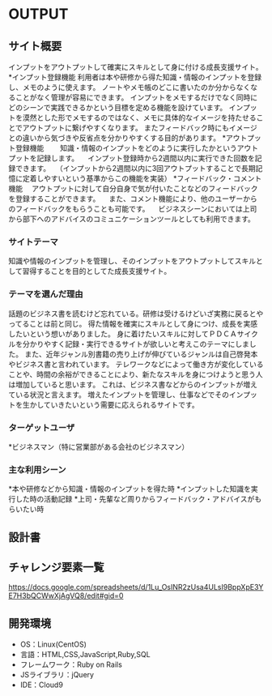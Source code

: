 # OUTPUT

## サイト概要
インプットをアウトプットして確実にスキルとして身に付ける成長支援サイト。
  *インプット登録機能
  利用者は本や研修から得た知識・情報のインプットを登録し、メモのように使えます。
  ノートやメモ帳のどこに書いたのか分からなくなることがなく管理が容易にできます。
  インプットをメモするだけでなく同時にどのシーンで実践できるかという目標を定める機能を設けています。
  インプットを漠然とした形でメモするのではなく、メモに具体的なイメージを持たせることでアウトプットに繋げやすくなります。
  またフィードバック時にもイメージとの違いから気づきや反省点を分かりやすくする目的があります。
*アウトプット登録機能　
　知識・情報のインプットをどのように実行したかというアウトプットを記録します。
　インプット登録時から2週間以内に実行できた回数を記録できます。
　（インプットから2週間以内に3回アウトプットすることで長期記憶に定着しやすいという基準からこの機能を実装）
*フィードバック・コメント機能
　アウトプットに対して自分自身で気が付いたことなどのフィードバックを登録することができます。
　また、コメント機能により、他のユーザーからのフィードバックをもらうことも可能です。
　ビジネスシーンにおいては上司から部下へのアドバイスのコミュニケーションツールとしても利用できます。

### サイトテーマ
知識や情報のインプットを管理し、そのインプットをアウトプットしてスキルとして習得することを目的としてた成長支援サイト。

### テーマを選んだ理由
話題のビジネス書を読むけど忘れている。研修は受けるけどいざ実務に戻るとやってることは前と同じ。
得た情報を確実にスキルとして身につけ、成長を実感したいという想いがありました。
身に着けたいスキルに対してＰＤＣＡサイクルを分かりやすく記録・実行できるサイトが欲しいと考えこのテーマにしました。
また、近年ジャンル別書籍の売り上げが伸びているジャンルは自己啓発本やビジネス書と言われています。
テレワークなどによって働き方が変化していることや、時間の余裕ができることにより、新たなスキルを身につけようと思う人は増加していると思います。
これは、ビジネス書などからのインプットが増えている状況と言えます。
増えたインプットを管理し、仕事などでそのインプットを生かしていきたいという需要に応えられるサイトです。

### ターゲットユーザ
*ビジネスマン（特に営業部がある会社のビジネスマン）

### 主な利用シーン
*本や研修などから知識・情報のインプットを得た時
*インプットした知識を実行した時の活動記録
*上司・先輩など周りからフィードバック・アドバイスがもらいたい時

## 設計書


## チャレンジ要素一覧
https://docs.google.com/spreadsheets/d/1Lu_OsINR2zUsa4ULsI9BppXpE3YE7H3bQCWwXjAgVQ8/edit#gid=0

## 開発環境
- OS：Linux(CentOS)
- 言語：HTML,CSS,JavaScript,Ruby,SQL
- フレームワーク：Ruby on Rails
- JSライブラリ：jQuery
- IDE：Cloud9